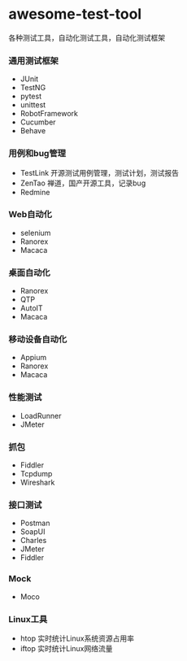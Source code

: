 # awesome-test-tool
各种测试工具，自动化测试工具，自动化测试框架


### 通用测试框架
- JUnit
- TestNG
- pytest
- unittest
- RobotFramework
- Cucumber
- Behave

### 用例和bug管理
- TestLink 开源测试用例管理，测试计划，测试报告
- ZenTao 禅道，国产开源工具，记录bug
- Redmine

### Web自动化
- selenium
- Ranorex
- Macaca

### 桌面自动化
- Ranorex
- QTP
- AutoIT
- Macaca

### 移动设备自动化
- Appium
- Ranorex
- Macaca



### 性能测试
- LoadRunner
- JMeter

### 抓包
- Fiddler
- Tcpdump
- Wireshark

### 接口测试
- Postman
- SoapUI
- Charles
- JMeter
- Fiddler

### Mock
- Moco

### Linux工具
- htop 实时统计Linux系统资源占用率
- iftop 实时统计Linux网络流量



